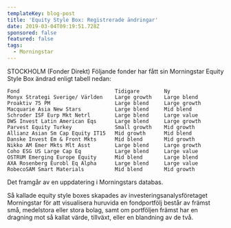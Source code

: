 ```yaml
---
templateKey: blog-post
title: 'Equity Style Box: Registrerade ändringar'
date: 2019-03-04T09:19:51.728Z
sponsored: false
featured: false
tags:
  - Morningstar
---
```

STOCKHOLM (Fonder Direkt) Följande fonder har fått sin Morningstar Equity Style Box ändrad enligt tabell nedan:

```
Fond                               Tidigare        Ny          
Monyx Strategi Sverige/ Världen    Large growth    Large blend 
Proaktiv 75 PM                     Large blend     Large growth
Macquarie Asia New Stars           Large blend     Mid blend   
Schroder ISF Eurp Mkt Netrl        Large blend     Large value 
DWS Invest Latin American Eqs      Large blend     Large growth
Parvest Equity Turkey              Small growth    Mid growth  
Allianz Asian Sm Cap Equity IT15   Mid growth      Mid blend   
Danske Invest Em & Front Mkts      Mid blend       Mid growth  
Nikko AM Emer Mkts Mlt Asst        Large blend     Large growth
Coho ESG US Large Cap Eq           Large blend     Large value 
OSTRUM Emerging Europe Equity      Mid blend       Large blend 
AXA Rosenberg Eurobl Eq Alpha      Large blend     Large value 
RobecoSAM Smart Materials          Mid blend       Mid growth  

```
Det framgår av en uppdatering i Morningstars databas.

Så kallade equity style boxes skapades av investeringsanalysföretaget Morningstar för att visualisera huruvida en fondportfölj består av främst små, medelstora eller stora bolag, samt om portföljen främst har en dragning mot så kallat värde, tillväxt, eller en blandning av de två.
